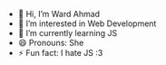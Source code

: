 - 👋 Hi, I’m Ward Ahmad
- 👀 I’m interested in Web Development
- 🌱 I’m currently learning JS
- 😄 Pronouns: She
- ⚡ Fun fact: I hate JS :3

<!---
WardAhmad162/WardAhmad162 is a ✨ special ✨ repository because its `README.md` (this file) appears on your GitHub profile.
You can click the Preview link to take a look at your changes.
--->
